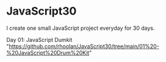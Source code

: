 # JavaScript30
I create one small JavaScript project everyday for 30 days.

Day 01: JavaScript Dumkit "https://github.com/rhoolan/JavaScript30/tree/main/01%20-%20JavaScript%20Drum%20Kit"